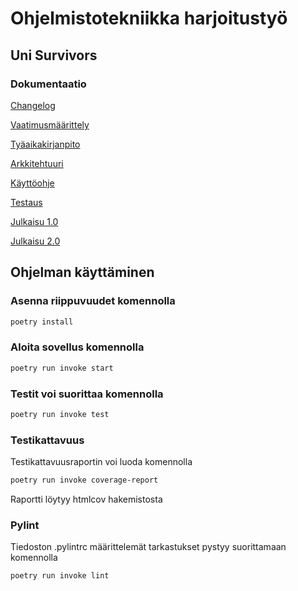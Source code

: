 # Ohjelmistotekniikka harjoitustyö
## Uni Survivors

### Dokumentaatio 

[Changelog](dokumentaatio/changelog.md)

[Vaatimusmäärittely](dokumentaatio/vaatimusmaarittely.md)

[Tyäaikakirjanpito](dokumentaatio/tyoaikakirjanpito.md)

[Arkkitehtuuri](dokumentaatio/arkkitehtuuri.md)

[Käyttöohje](dokumentaatio/Kayttoohje.md)

[Testaus](dokumentaatio/testaus.md)

[Julkaisu 1.0](https://github.com/Teetil/ot-harjoitustyo/releases/tag/viikko5)

[Julkaisu 2.0](https://github.com/Teetil/ot-harjoitustyo/releases/tag/viikko6)


## Ohjelman käyttäminen

### Asenna riippuvuudet komennolla

```bash
poetry install
```

### Aloita sovellus komennolla

```bash
poetry run invoke start
```
### Testit voi suorittaa komennolla

```bash
poetry run invoke test
```

### Testikattavuus

Testikattavuusraportin voi luoda komennolla

```bash
poetry run invoke coverage-report
```

Raportti löytyy htmlcov hakemistosta

### Pylint

Tiedoston .pylintrc määrittelemät tarkastukset pystyy suorittamaan komennolla

```bash
poetry run invoke lint
```
